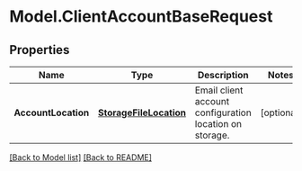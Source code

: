 # Model.ClientAccountBaseRequest
## Properties
Name | Type | Description | Notes
------------ | ------------- | ------------- | -------------
**AccountLocation** | [**StorageFileLocation**](StorageFileLocation.md) | Email client account configuration location on storage.              | [optional] 



[[Back to Model list]](Models.doc) [[Back to README]](README.md)


